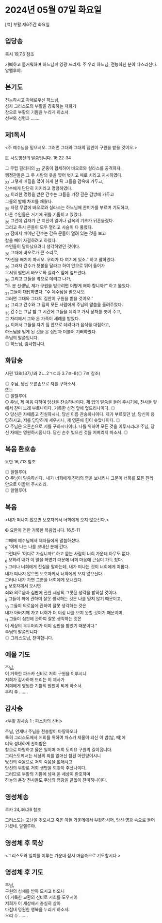 # 2024년 05월 07일 화요일

[백] 부활 제6주간 화요일  


## 입당송

묵시 19,7.6 참조

기뻐하고 즐거워하며 하느님께 영광 드리세. 주 우리 하느님, 전능하신 분이 다스리신다. 알렐루야.  
  
## 본기도

전능하시고 자애로우신 하느님,  
성자 그리스도의 부활을 경축하는 저희가  
참으로 부활의 기쁨을 누리게 하소서.  
성부와 성령과 …….  
  
## 제1독서

<주 예수님을 믿으시오. 그러면 그대와 그대의 집안이 구원을 받을 것이오.>

▥ 사도행전의 말씀입니다. 16,22-34

그 무렵 필리피의 <sub>22</sub> 군중이 합세하여 바오로와 실라스를 공격하자,  
행정관들은 그 두 사람의 옷을 찢어 벗기고 매로 치라고 지시하였다.  
<sub>23</sub> 그렇게 매질을 많이 하게 한 뒤 그들을 감옥에 가두고,  
간수에게 단단히 지키라고 명령하였다.  
<sub>24</sub> 이러한 명령을 받은 간수는 그들을 가장 깊은 감방에 가두고  
그들의 발에 차꼬를 채웠다.  
<sub>25</sub> 자정 무렵에 바오로와 실라스는 하느님께 찬미가를 부르며 기도하고,  
다른 수인들은 거기에 귀를 기울이고 있었다.  
<sub>26</sub> 그런데 갑자기 큰 지진이 일어나 감옥의 기초가 뒤흔들렸다.  
그리고 즉시 문들이 모두 열리고 사슬이 다 풀렸다.  
<sub>27</sub> 잠에서 깨어난 간수는 감옥 문들이 열려 있는 것을 보고  
칼을 빼어 자결하려고 하였다.  
수인들이 달아났으려니 생각하였던 것이다.  
<sub>28</sub> 그때에 바오로가 큰 소리로,  
“자신을 해치지 마시오. 우리가 다 여기에 있소.” 하고 말하였다.  
<sub>29</sub> 그러자 간수가 횃불을 달라고 하여 안으로 뛰어 들어가  
무서워 떨면서 바오로와 실라스 앞에 엎드렸다.  
<sub>30</sub> 그리고 그들을 밖으로 데리고 나가,  
“두 분 선생님, 제가 구원을 받으려면 어떻게 해야 합니까?” 하고 물었다.  
<sub>31</sub> 그들이 대답하였다. “주 예수님을 믿으시오.  
그러면 그대와 그대의 집안이 구원을 받을 것이오.”  
<sub>32</sub> 그리고 간수와 그 집의 모든 사람에게 주님의 말씀을 들려주었다.  
<sub>33</sub> 간수는 그날 밤 그 시간에 그들을 데리고 가서 상처를 씻어 주고,  
그 자리에서 그와 온 가족이 세례를 받았다.  
<sub>34</sub> 이어서 그들을 자기 집 안으로 데려다가 음식을 대접하고,  
하느님을 믿게 된 것을 온 집안과 더불어 기뻐하였다.  
주님의 말씀입니다.  
◎ 하느님, 감사합니다.  
  
## 화답송

시편 138(137),1과 2ㄴ.2ㄱㄷ과 3.7ㄹ-8(◎ 7ㄹ 참조)

◎ 주님, 당신 오른손으로 저를 구하소서.  
또는  
◎ 알렐루야.  
○ 주님, 제 마음 다하여 당신을 찬송하나이다. 제 입의 말씀을 들어 주시기에, 천사들 앞에서 찬미 노래 부르나이다. 거룩한 성전 앞에 엎드리나이다. ◎  
○ 당신은 자애롭고 진실하시니, 당신 이름 찬송하나이다. 제가 부르짖던 날, 당신이 응답하시고, 저를 당당하게 세우시니, 제 영혼에 힘이 솟았나이다. ◎  
○ 주님은 오른손으로 저를 구하시나이다. 나를 위하여 모든 것을 이루시리라! 주님, 당신 자애는 영원하시옵니다. 당신 손수 빚으신 것들 저버리지 마소서. ◎  
  
## 복음 환호송

요한 16,7.13 참조

◎ 알렐루야.  
○ 주님이 말씀하신다.  내가 너희에게 진리의 영을 보내리니 그분이 너희를 모든 진리 안으로 이끌어 주시리라.  
◎ 알렐루야.  
  
## 복음

<내가 떠나지 않으면 보호자께서 너희에게 오지 않으신다.>

✠ 요한이 전한 거룩한 복음입니다. 16,5-11

그때에 예수님께서 제자들에게 말씀하셨다.  
<sub>5</sub> “이제 나는 나를 보내신 분께 간다.  
그런데도 ‘어디로 가십니까?’ 하고 묻는 사람이 너희 가운데 아무도 없다.  
<sub>6</sub> 오히려 내가 이 말을 하였기 때문에 너희 마음에 근심이 가득 찼다.  
<sub>7</sub> 그러나 너희에게 진실을 말하는데, 내가 떠나는 것이 너희에게 이롭다.  
내가 떠나지 않으면 보호자께서 너희에게 오지 않으신다.  
그러나 내가 가면 그분을 너희에게 보내겠다.  
<sub>8</sub> 보호자께서 오시면  
죄와 의로움과 심판에 관한 세상의 그릇된 생각을 밝히실 것이다.  
<sub>9</sub> 그들이 죄에 관하여 잘못 생각하는 것은 나를 믿지 않기 때문이고,  
<sub>10</sub> 그들이 의로움에 관하여 잘못 생각하는 것은  
내가 아버지께 가고 너희가 더 이상 나를 보지 못할 것이기 때문이며,  
<sub>11</sub> 그들이 심판에 관하여 잘못 생각하는 것은  
이 세상의 우두머리가 이미 심판을 받았기 때문이다.”  
주님의 말씀입니다.  
◎ 그리스도님, 찬미합니다.  
  
## 예물 기도

주님,  
이 거룩한 파스카 신비로 저희 구원을 이루시니  
저희가 감사하며 드리는 이 제사가  
저희에게 영원한 기쁨의 원천이 되게 하소서.  
우리 주 …….  
  
## 감사송

<부활 감사송 1 : 파스카의 신비>

주님, 언제나 주님을 찬송함이 마땅하오나  
특히 그리스도께서 저희를 위하여 파스카 제물이 되신 이 밤(날, 때)에  
더욱 성대하게 찬미함은  
참으로 마땅하고 옳은 일이며 저희 도리요 구원의 길이옵니다.  
그리스도께서는 세상의 죄를 없애신 참된 어린양이시니  
당신의 죽음으로 저희 죽음을 없애시고  
당신의 부활로 저희 생명을 되찾아 주셨나이다.  
그러므로 부활의 기쁨에 넘쳐 온 세상이 환호하며  
하늘의 온갖 천사들도 주님의 영광을 끝없이 찬미하나이다.  
  
## 영성체송

루카 24,46.26 참조

그리스도는 고난을 겪으시고 죽은 이들 가운데에서 부활하시어, 당신 영광 속으로 들어가셨네. 알렐루야.  
  
## 영성체 후 묵상

<그리스도와 일치를 이루는 가운데 잠시 마음속으로 기도합시다.>  
## 영성체 후 기도

주님,  
구원의 성체를 받아 모시고 비오니  
이 거룩한 교환의 신비로 저희를 도우시어  
저희가 이 세상에서 충실히 살아  
마침내 영원한 행복을 누리게 하소서.  
우리 주 …….
